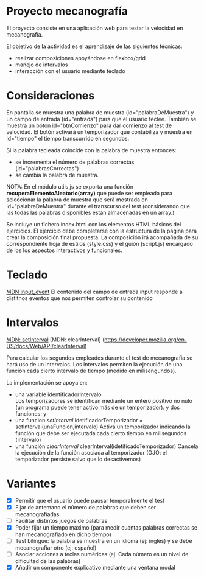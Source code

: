 # Proyecto mecanografía

El proyecto consiste en una aplicación web para testar la velocidad en mecanografía.

El objetivo de la actividad es el aprendizaje de las siguientes técnicas:

- realizar composiciones apoyándose en flexbox/grid
- manejo de intervalos
- interacción con el usuario mediante teclado

# Consideraciones

En pantalla se muestra una palabra de muestra (id="palabraDeMuestra") y un campo de entrada (id="entrada") para que el usuario teclee. También se muestra un boton id="btnComienzo" para dar comienzo al test de velocidad. El botón activará un temporizador
que contabiliza y muestra en id="tiempo" el tiempo transcurrido en segundos.

Si la palabra tecleada coincide con la palabra de muestra entonces:

- se incrementa el número de palabras correctas (id="palabrasCorrectas")
- se cambia la palabra de muestra.

NOTA: En el módulo utils.js se exporta una función **recuperaElementoAleatorio(array)** que puede ser empleada para seleccionar la palabra de muestra que será mostrada en id="palabraDeMuestra" durante el transcurso del test (considerando que las todas las palabras disponibles están almacenadas en un array.)

Se incluye un fichero index.html con los elementos HTML básicos del ejercicios. El ejercicio debe completarse con la estructura de la página para crear la composición final propuesta.
La composición irá acompañada de su correspondiente hoja de estilos (style.css) y el guión (script.js) encargado de los los aspectos interactivos y funcionales.

# Teclado

[MDN input_event](https://developer.mozilla.org/en-US/docs/Web/API/HTMLElement/input_event)
El contenido del campo de entrada input responde a distitnos eventos que nos permiten controlar su contenido

# Intervalos

[MDN: setInterval](https://developer.mozilla.org/en-US/docs/Web/API/setInterval)
[MDN: clearInterval] (https://developer.mozilla.org/en-US/docs/Web/API/clearInterval)

Para calcular los segundos empleados durante el test de mecanografia se hará uso de un intervalos.
Los intervalos permiten la ejecución de una función cada cierto intervalo de tiempo (medido en milisengundos).

La implementación se apoya en:

- una variable identificadorIntervalo  
   Los temporizadores se identifican mediante un entero positivo no nulo
  (un programa puede tener activo más de un temporizador). y dos funciones: y
- una funcion _setInterval_ idetificadorTemporizador = setInterval(unaFuncion,intervalo)
  Activa un temporizador indicando la función que debe ser ejecutada cada cierto tiempo en milisegundos (intervalo)
- una función _clearInterval_ clearInterval(idetificadoTemporizador)
  Cancela la ejecución de la función asociada al temporizador (OJO: el temporizador persiste salvo que lo desactivemos)

# Variantes

- [x] Permitir que el usuario puede pausar temporalmente el test
- [x] Fijar de antemano el número de palabras que deben ser mecanografiadas
- [ ] Facilitar distintos juegos de palabras
- [x] Poder fijar un tiempo máximo (para medir cuantas palabras correctas se han mecanografiado en dicho tiempo)
- [ ] Test bilingue: la palabra se muestra en un idioma (ej: inglés) y se debe mecanografiar otro (ej: español)
- [ ] Asociar acciones a teclas numéricas (ej: Cada número es un nivel de dificultad de las palabras)
- [x] Añadir un componente explicativo mediante una ventana modal
